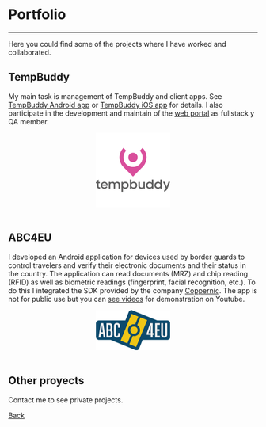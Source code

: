 # Portfolio
___

Here you could find some of the projects where I have worked and collaborated.

## TempBuddy
My main task is management of TempBuddy and client apps. See [TempBuddy Android app](https://play.google.com/store/apps/details?id=com.tempbuddy.tempbuddy) or [TempBuddy iOS app](https://apps.apple.com/es/app/tempbuddy/id905008100) for details. I also participate in the development and maintain of the [web portal](https://eu.tempbuddy.com/) as fullstack y QA member.

<center>
<img alt="TempBuddy logo" src="../res/images/tb-logo.png" width="150"/>
</center>
<br/>

## ABC4EU
  I developed an Android application for devices used by border guards to control travelers and verify their electronic documents and their status in the country. The application can read documents (MRZ) and chip reading (RFID) as well as biometric readings (fingerprint, facial recognition, etc.). To do this I integrated the SDK provided by the company [Coppernic](https://www.coppernic.fr/). The app is not for public use but you can [see videos](https://www.youtube.com/channel/UCp4Cfh2A7q5EEa8yK7xQrJw) for demonstration on Youtube.
  
<center>
<img alt="ABC4EU logo" src="../res/images/abc4eu-logo.png" width="150"/>
</center>
<br/>

## Other proyects
  Contact me to see private projects.

[Back](./)
